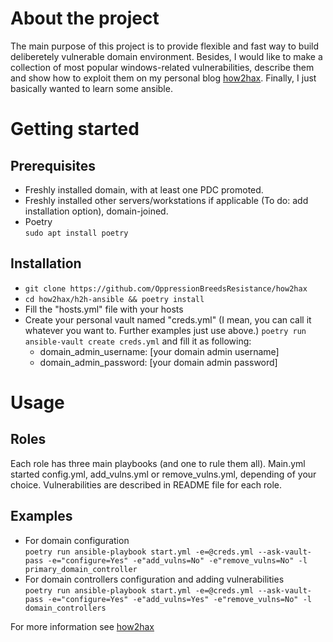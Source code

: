 # About the project

The main purpose of this project is to provide flexible and fast way to build deliberetely vulnerable domain environment. Besides, I would like to make a collection of most popular windows-related vulnerabilities, describe them and show how to exploit them on my personal blog [how2hax](https://how2hax.pl). Finally, I just basically wanted to learn some ansible. 

# Getting started 

## **Prerequisites**
- Freshly installed domain, with at least one PDC promoted. 
- Freshly installed other servers/workstations if applicable (To do: add installation option), domain-joined.
- Poetry  
`sudo apt install poetry`  

## **Installation**
- `git clone https://github.com/OppressionBreedsResistance/how2hax`  
- `cd how2hax/h2h-ansible && poetry install`  
- Fill the "hosts.yml" file with your hosts
- Create your personal vault named "creds.yml" (I mean, you can call it whatever you want to. Further examples just use above.)
`poetry run ansible-vault create creds.yml` and fill it as following:
    - domain_admin_username: [your domain admin username]
    - domain_admin_password: [your domain admin password]
# Usage

## Roles
Each role has three main playbooks (and one to rule them all). Main.yml started config.yml, add_vulns.yml or remove_vulns.yml, depending of your choice. Vulnerabilities are described in README file for each role. 

## Examples
- For domain configuration  
`poetry run ansible-playbook start.yml -e=@creds.yml --ask-vault-pass -e="configure=Yes" -e"add_vulns=No" -e"remove_vulns=No" -l primary_domain_controller`
- For domain controllers configuration and adding vulnerabilities  
`poetry run ansible-playbook start.yml -e=@creds.yml --ask-vault-pass -e="configure=Yes" -e"add_vulns=Yes" -e"remove_vulns=No" -l domain_controllers`



For more information see [how2hax](https://how2hax.pl)